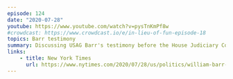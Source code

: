 ```yaml
---
episode: 124
date: "2020-07-28"
youtube: https://www.youtube.com/watch?v=pysTnKmPf8w
#crowdcast: https://www.crowdcast.io/e/in-lieu-of-fun-episode-18
topics: Barr testimony
summary: Discussing USAG Barr's testimony before the House Judiciary Committee
links:
    - title: New York Times
      url: https://www.nytimes.com/2020/07/28/us/politics/william-barr-house-judiciary-hearing.html
---
```

